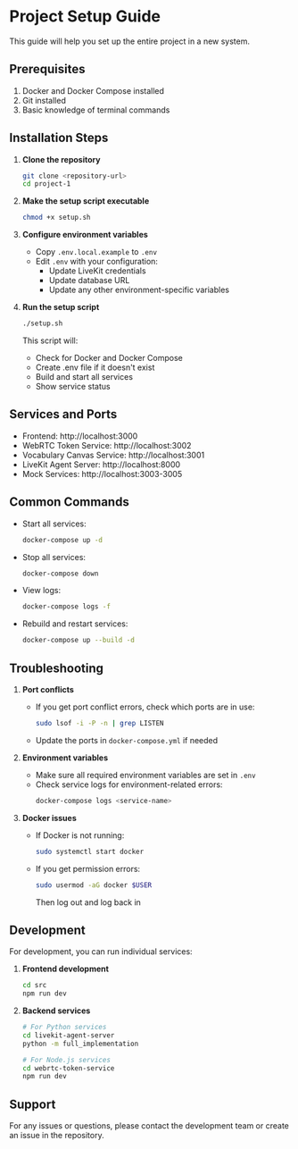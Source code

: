 # Project Setup Guide

This guide will help you set up the entire project in a new system.

## Prerequisites

1. Docker and Docker Compose installed
2. Git installed
3. Basic knowledge of terminal commands

## Installation Steps

1. **Clone the repository**
   ```bash
   git clone <repository-url>
   cd project-1
   ```

2. **Make the setup script executable**
   ```bash
   chmod +x setup.sh
   ```

3. **Configure environment variables**
   - Copy `.env.local.example` to `.env`
   - Edit `.env` with your configuration:
     - Update LiveKit credentials
     - Update database URL
     - Update any other environment-specific variables

4. **Run the setup script**
   ```bash
   ./setup.sh
   ```

   This script will:
   - Check for Docker and Docker Compose
   - Create .env file if it doesn't exist
   - Build and start all services
   - Show service status

## Services and Ports

- Frontend: http://localhost:3000
- WebRTC Token Service: http://localhost:3002
- Vocabulary Canvas Service: http://localhost:3001
- LiveKit Agent Server: http://localhost:8000
- Mock Services: http://localhost:3003-3005

## Common Commands

- Start all services:
  ```bash
  docker-compose up -d
  ```

- Stop all services:
  ```bash
  docker-compose down
  ```

- View logs:
  ```bash
  docker-compose logs -f
  ```

- Rebuild and restart services:
  ```bash
  docker-compose up --build -d
  ```

## Troubleshooting

1. **Port conflicts**
   - If you get port conflict errors, check which ports are in use:
     ```bash
     sudo lsof -i -P -n | grep LISTEN
     ```
   - Update the ports in `docker-compose.yml` if needed

2. **Environment variables**
   - Make sure all required environment variables are set in `.env`
   - Check service logs for environment-related errors:
     ```bash
     docker-compose logs <service-name>
     ```

3. **Docker issues**
   - If Docker is not running:
     ```bash
     sudo systemctl start docker
     ```
   - If you get permission errors:
     ```bash
     sudo usermod -aG docker $USER
     ```
     Then log out and log back in

## Development

For development, you can run individual services:

1. **Frontend development**
   ```bash
   cd src
   npm run dev
   ```

2. **Backend services**
   ```bash
   # For Python services
   cd livekit-agent-server
   python -m full_implementation

   # For Node.js services
   cd webrtc-token-service
   npm run dev
   ```

## Support

For any issues or questions, please contact the development team or create an issue in the repository. 